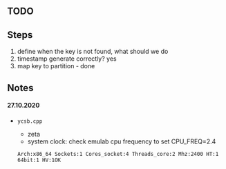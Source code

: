 ## TODO



## Steps
1. define when the key is not found, what should we do
2. timestamp generate correctly? yes
3. map key to partition - done



## Notes
#### 27.10.2020 
- `ycsb.cpp` 
  - zeta 
  - system clock: check emulab cpu frequency to set CPU_FREQ=2.4
  
  ```
  Arch:x86_64 Sockets:1 Cores_socket:4 Threads_core:2 Mhz:2400 HT:1 64bit:1 HV:1OK
  ```